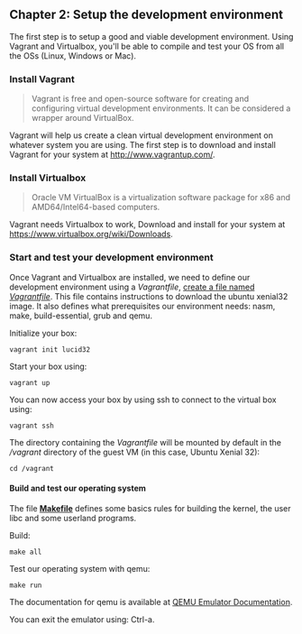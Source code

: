 ## Chapter 2: Setup the development environment

The first step is to setup a good and viable development environment. Using Vagrant and Virtualbox, you'll be able to compile and test your OS from all the OSs (Linux, Windows or Mac).

### Install Vagrant

> Vagrant is free and open-source software for creating and configuring virtual development environments. It can be considered a wrapper around VirtualBox.

Vagrant will help us create a clean virtual development environment on whatever system you are using.
The first step is to download and install Vagrant for your system at http://www.vagrantup.com/.

### Install Virtualbox

> Oracle VM VirtualBox is a virtualization software package for x86 and AMD64/Intel64-based computers.

Vagrant needs Virtualbox to work, Download and install for your system at https://www.virtualbox.org/wiki/Downloads.

### Start and test your development environment

Once Vagrant and Virtualbox are installed, we need to define our development environment using a *Vagrantfile*, [create a file named *Vagrantfile*](https://github.com/SamyPesse/How-to-Make-a-Computer-Operating-System/blob/master/src/Vagrantfile). This file contains instructions to download the ubuntu xenial32 image. It also defines what prerequisites our environment needs: nasm, make, build-essential, grub and qemu.

Initialize your box:

```
vagrant init lucid32
```

Start your box using:

```
vagrant up
```

You can now access your box by using ssh to connect to the virtual box using:

```
vagrant ssh
```

The directory containing the *Vagrantfile* will be mounted by default in the */vagrant* directory of the guest VM (in this case, Ubuntu Xenial 32):

```
cd /vagrant
```

#### Build and test our operating system

The file [**Makefile**](https://github.com/SamyPesse/How-to-Make-a-Computer-Operating-System/blob/master/src/Makefile) defines some basics rules for building the kernel, the user libc and some userland programs.

Build:

```
make all
```

Test our operating system with qemu:

```
make run
```

The documentation for qemu is available at [QEMU Emulator Documentation](http://wiki.qemu.org/download/qemu-doc.html).

You can exit the emulator using: Ctrl-a.
